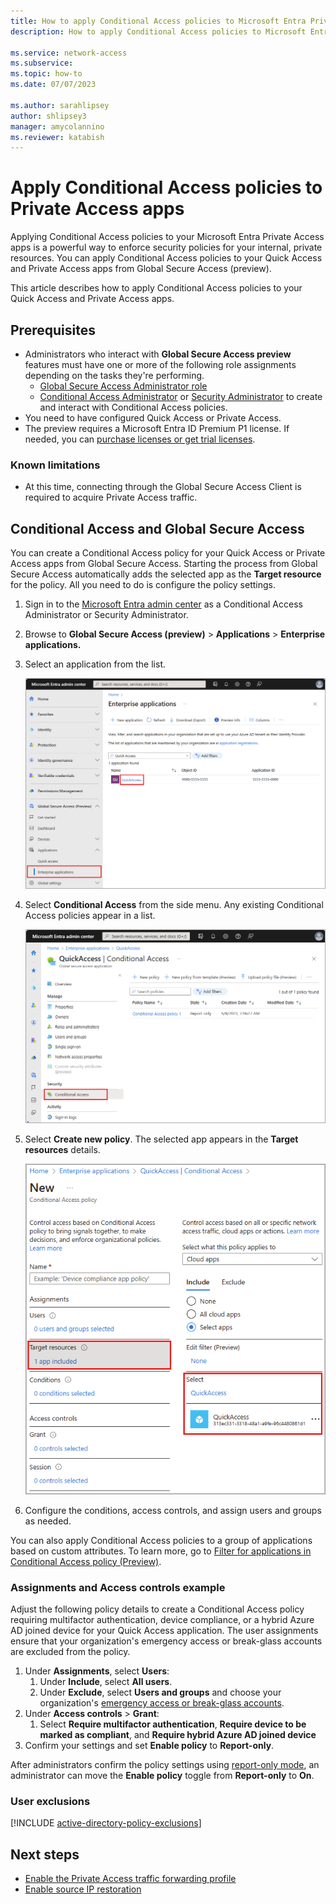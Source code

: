 ```yaml
---
title: How to apply Conditional Access policies to Microsoft Entra Private Access apps
description: How to apply Conditional Access policies to Microsoft Entra Private Access apps.

ms.service: network-access
ms.subservice: 
ms.topic: how-to
ms.date: 07/07/2023

ms.author: sarahlipsey
author: shlipsey3
manager: amycolannino
ms.reviewer: katabish
---
```

# Apply Conditional Access policies to Private Access apps

Applying Conditional Access policies to your Microsoft Entra Private Access apps is a powerful way to enforce security policies for your internal, private resources. You can apply Conditional Access policies to your Quick Access and Private Access apps from Global Secure Access (preview).

This article describes how to apply Conditional Access policies to your Quick Access and Private Access apps.

## Prerequisites

* Administrators who interact with **Global Secure Access preview** features must have one or more of the following role assignments depending on the tasks they're performing.
   * [Global Secure Access Administrator role](/azure/active-directory/roles/permissions-reference)
   * [Conditional Access Administrator](/azure/active-directory/roles/permissions-reference#conditional-access-administrator) or [Security Administrator](/azure/active-directory/roles/permissions-reference#security-administrator) to create and interact with Conditional Access policies.
* You need to have configured Quick Access or Private Access.
* The preview requires a Microsoft Entra ID Premium P1 license. If needed, you can [purchase licenses or get trial licenses](https://aka.ms/azureadlicense).

### Known limitations

- At this time, connecting through the Global Secure Access Client is required to acquire Private Access traffic.

## Conditional Access and Global Secure Access

You can create a Conditional Access policy for your Quick Access or Private Access apps from Global Secure Access. Starting the process from Global Secure Access automatically adds the selected app as the **Target resource** for the policy. All you need to do is configure the policy settings.

1. Sign in to the [Microsoft Entra admin center](https://entra.microsoft.com) as a Conditional Access Administrator or Security Administrator.
1. Browse to **Global Secure Access (preview)** > **Applications** > **Enterprise applications.**
1. Select an application from the list.

    ![Screenshot of the Enterprise applications details.](media/how-to-target-resource-private-access-apps/enterprise-apps.png)

1. Select **Conditional Access** from the side menu. Any existing Conditional Access policies appear in a list. 

    ![Screenshot of the Conditional Access menu option.](media/how-to-target-resource-private-access-apps/conditional-access-policies.png)

1. Select **Create new policy**. The selected app appears in the **Target resources** details.

    ![Screenshot of the Conditional Access policy with the Quick Access app selected.](media/how-to-target-resource-private-access-apps/quick-access-target-resource.png)

1. Configure the conditions, access controls, and assign users and groups as needed.

You can also apply Conditional Access policies to a group of applications based on custom attributes. To learn more, go to [Filter for applications in Conditional Access policy (Preview)](/azure/active-directory/conditional-access/concept-filter-for-applications).

### Assignments and Access controls example

Adjust the following policy details to create a Conditional Access policy requiring multifactor authentication, device compliance, or a hybrid Azure AD joined device for your Quick Access application. The user assignments ensure that your organization's emergency access or break-glass accounts are excluded from the policy.

1. Under **Assignments**, select **Users**:
   1. Under **Include**, select **All users**.
   1. Under **Exclude**, select **Users and groups** and choose your organization's [emergency access or break-glass accounts](#user-exclusions).  
1. Under **Access controls** > **Grant**:
   1. Select **Require multifactor authentication**, **Require device to be marked as compliant**, and **Require hybrid Azure AD joined device**
1. Confirm your settings and set **Enable policy** to **Report-only**.
   
After administrators confirm the policy settings using [report-only mode](/azure/active-directory/conditional-access/howto-conditional-access-insights-reporting), an administrator can move the **Enable policy** toggle from **Report-only** to **On**.

### User exclusions

[!INCLUDE [active-directory-policy-exclusions](../../includes/active-directory-policy-exclude-user.md)]

## Next steps

- [Enable the Private Access traffic forwarding profile](how-to-manage-private-access-profile.md)
- [Enable source IP restoration](how-to-source-ip-restoration.md)